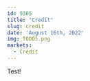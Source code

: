 ```yaml
---
id: 9305
title: "Credit"
slug: credit
date: 'August 16th, 2022'
img: TODO5.png
markets:
  - Credit
---
```


Test! 